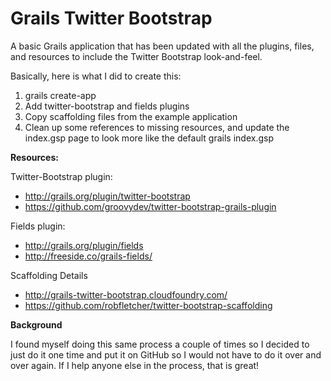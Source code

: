 # Grails Twitter Bootstrap

A basic Grails application that has been updated with all the plugins, files, and resources to include the Twitter Bootstrap look-and-feel.

Basically, here is what I did to create this:

1. grails create-app
2. Add twitter-bootstrap and fields plugins
3. Copy scaffolding files from the example application
4. Clean up some references to missing resources, and update the index.gsp page to look more like the default grails index.gsp

**Resources:**

Twitter-Bootstrap plugin: 
* http://grails.org/plugin/twitter-bootstrap
* https://github.com/groovydev/twitter-bootstrap-grails-plugin

Fields plugin:
* http://grails.org/plugin/fields
* http://freeside.co/grails-fields/

Scaffolding Details
* http://grails-twitter-bootstrap.cloudfoundry.com/
* https://github.com/robfletcher/twitter-bootstrap-scaffolding

**Background**

I found myself doing this same process a couple of times so I decided to just do it one time and put it on GitHub so I would not have to do it over and over again. If I help anyone else in the process, that is great!